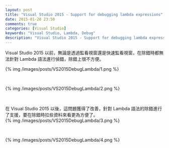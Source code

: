 ```yaml
---
layout: post
title: "Visual Studio 2015 - Support for debugging lambda expressions"
date: 2015-01-28 23:50
comments: true
categories: [Visual Studio]
keywords: "Visual Studio, Lambda, Debug"
description: "Visual Studio 2015 - Support for debugging lambda expressions"
---
```


Visual Studio 2015 以前，無論是透過監看視窗還是快速監看視窗，在除錯時都無法針對 Lambda 語法進行偵錯，除錯上很不方便。  

<!-- More -->

{% img /images/posts/VS2015DebugLambda/1.png %}

<Br/>


{% img /images/posts/VS2015DebugLambda/2.png %}

<br/>

在 Visual Studio 2015 以後，這問題獲得了改善，針對 Lambda 語法的除錯進行了支援，要在除錯時拉些資料來看更為方便了。  
{% img /images/posts/VS2015DebugLambda/3.png %}

<Br/>


{% img /images/posts/VS2015DebugLambda/4.png %}

